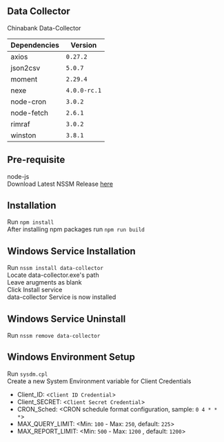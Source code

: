 ## Data Collector

Chinabank Data-Collector


|Dependencies    |Version   
|----------------|---------           
|axios           |`0.27.2`                             
|json2csv        |`5.0.7`
|moment          |`2.29.4`
|nexe            |`4.0.0-rc.1`            
|node-cron       |`3.0.2`            
|node-fetch      |`2.6.1`
|rimraf		     |`3.0.2`
|winston         |`3.8.1` 

## Pre-requisite
node-js <br />
Download Latest NSSM Release [here](https://nssm.cc/download)<br />

## Installation

Run `npm install`<br />
After installing npm packages run `npm run build`


## Windows Service Installation
Run `nssm install data-collector`<br />
Locate data-collector.exe's path<br />
Leave arugments as blank <br/>
Click Install service <br />
data-collector Service is now installed <br />

## Windows Service Uninstall
Run `nssm remove data-collector`<br />

## Windows Environment Setup
Run `sysdm.cpl` <br />
Create a new System Environment variable for Client Credentials <br/>
* Client_ID: <`Client ID Credential`>
* Client_SECRET: <`Client Secret Credential`>
* CRON_Sched: <CRON schedule format configuration, sample: `0 4 * * *`>
* MAX_QUERY_LIMIT: <Min: `100` - Max: `250`, default: `225`> 
* MAX_REPORT_LIMIT: <Min: `500` - Max: `1200` , default: `1200`> 

